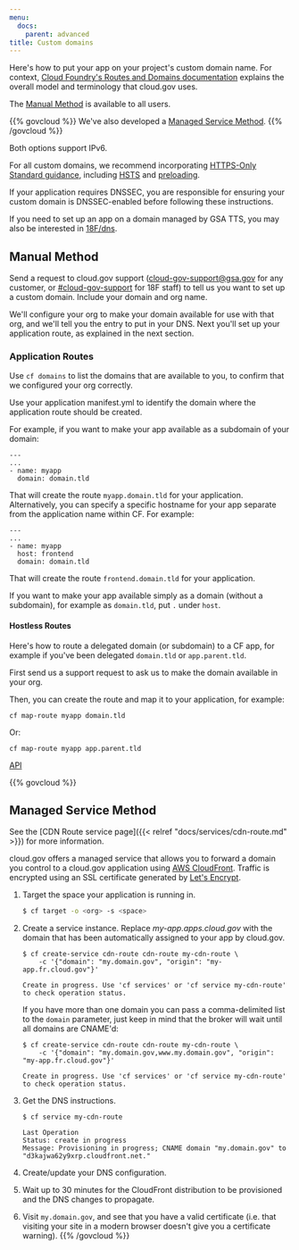 ```yaml
---
menu:
  docs:
    parent: advanced
title: Custom domains
---
```


Here's how to put your app on your project's custom domain name. For context, [Cloud Foundry's Routes and Domains documentation](https://docs.cloudfoundry.org/devguide/deploy-apps/routes-domains.html) explains the overall model and terminology that cloud.gov uses.

The [Manual Method](#manual-method) is available to all users.

{{% govcloud %}}
We've also developed a [Managed Service Method](#managed-service-method).
{{% /govcloud %}}

Both options support IPv6.

For all custom domains, we recommend incorporating [HTTPS-Only Standard guidance](https://https.cio.gov/), including [HSTS](https://https.cio.gov/hsts/) and [preloading](https://https.cio.gov/guide/#options-for-hsts-compliance).

If your application requires DNSSEC, you are responsible for ensuring your custom domain is DNSSEC-enabled before following these instructions.

If you need to set up an app on a domain managed by GSA TTS, you may also be interested in [18F/dns](https://github.com/18F/dns).

## Manual Method

Send a request to cloud.gov support (cloud-gov-support@gsa.gov for any customer, or [#cloud-gov-support](https://18f.slack.com/messages/cloud-gov-support) for 18F staff) to tell us you want to set up a custom domain. Include your domain and org name.

We'll configure your org to make your domain available for use with that org, and we'll tell you the entry to put in your DNS. Next you'll set up your application route, as explained in the next section.

### Application Routes

Use `cf domains` to list the domains that are available to you, to confirm that we configured your org correctly.

Use your application manifest.yml to identify the domain where the application route should be created.

For example, if you want to make your app available as a subdomain of your domain:

	---
	...
	- name: myapp
	  domain: domain.tld

That will create the route `myapp.domain.tld` for your application. Alternatively, you can specify a specific hostname for your app separate from the application name within CF. For example:

	---
	...
	- name: myapp
	  host: frontend
	  domain: domain.tld

That will create the route `frontend.domain.tld` for your application.

If you want to make your app available simply as a domain (without a subdomain), for example as `domain.tld`, put `.` under `host`.

#### Hostless Routes

Here's how to route a delegated domain (or subdomain) to a CF app, for example if you've been delegated `domain.tld` or `app.parent.tld`.

First send us a support request to ask us to make the domain available in your org.

Then, you can create the route and map it to your application, for example:

	cf map-route myapp domain.tld

Or:

	cf map-route myapp app.parent.tld

[API](http://apidocs.cloudfoundry.org/206/routes/associate_app_with_the_route.html)

{{% govcloud %}}
## Managed Service Method

See the [CDN Route service page]({{< relref "docs/services/cdn-route.md" >}}) for more information.

cloud.gov offers a managed service that allows you to forward a domain you control to a cloud.gov application using [AWS CloudFront](https://aws.amazon.com/cloudfront/). Traffic is encrypted using an SSL certificate generated by [Let's Encrypt](https://letsencrypt.org/).

1. Target the space your application is running in.

    ```bash
    $ cf target -o <org> -s <space>
    ```

1. Create a service instance. Replace *my-app.apps.cloud.gov* with the  domain that has been automatically assigned to your app by cloud.gov.

    ```
    $ cf create-service cdn-route cdn-route my-cdn-route \
        -c '{"domain": "my.domain.gov", "origin": "my-app.fr.cloud.gov"}'

    Create in progress. Use 'cf services' or 'cf service my-cdn-route' to check operation status.
    ```

    If you have more than one domain you can pass a comma-delimited list to the `domain` parameter, just keep in mind that the broker will wait until all domains are CNAME'd:

    ```
    $ cf create-service cdn-route cdn-route my-cdn-route \
        -c '{"domain": "my.domain.gov,www.my.domain.gov", "origin": "my-app.fr.cloud.gov"}'

    Create in progress. Use 'cf services' or 'cf service my-cdn-route' to check operation status.
    ```

1. Get the DNS instructions.

    ```
    $ cf service my-cdn-route

    Last Operation
    Status: create in progress
    Message: Provisioning in progress; CNAME domain "my.domain.gov" to "d3kajwa62y9xrp.cloudfront.net."
    ```

1. Create/update your DNS configuration.
1. Wait up to 30 minutes for the CloudFront distribution to be provisioned and the DNS changes to propagate.
1. Visit `my.domain.gov`, and see that you have a valid certificate (i.e. that visiting your site in a modern browser doesn't give you a certificate warning).
{{% /govcloud %}}
